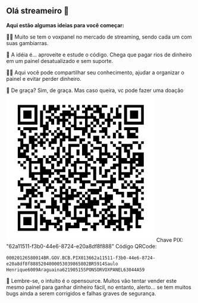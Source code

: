 ## Olá streameiro 👋

**Aqui estão algumas ideias para você começar:**


🙋‍♀️ Muito se tem o voxpanel no mercado de streaming, sendo cada um com suas gambiarras. 

🌈 A idéia é... aproveite e estude o código. Chega que pagar rios de dinheiro em um painel desatualizado e sem suporte.

👩‍💻 Aqui você pode compartilhar seu conhecimento, ajudar a organizar o painel e evitar perder dinheiro.

🍿 De graça? Sim, de graça. Mas caso queira, vc pode fazer uma doação
![QrCode PIX](qrpix.png)
Chave PIX: "62a11511-f3b0-44e6-8724-e20a8df8f888"
Código QRCode:
```
00020126580014BR.GOV.BCB.PIX013662a11511-f3b0-44e6-8724-e20a8df8f8885204000053039865802BR5914Saulo Henrique6009Araguaina62190515SPONSORVOXPANEL63044A59
```

🧙 Lembre-se, o intuito é o opensource. Muitos vão tentar vender este mesmo painel para ganhar dinheiro fácil, no entanto, alerto... se tem muitos bugs ainda a serem corrigidos e falhas graves de segurança.

